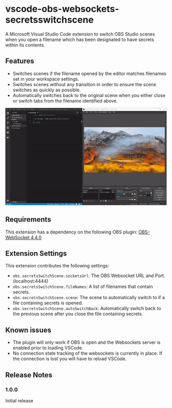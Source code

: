 # vscode-obs-websockets-secretsswitchscene
A Microsoft Visual Studio Code extension to switch OBS Studio scenes when you open a filename which has been designated to have secrets within its contents.

## Features

- Switches scenes if the filename opened by the editor matches filenames set in your workspace settings.
- Switches scenes without any transition in order to ensure the scene switches as quickly as possible.
- Automatically switches back to the original scene when you either close or switch tabs from the filename identified above.

![example](images/example.gif)

## Requirements

This extension has a dependency on the following OBS plugin: [OBS-WebSocket 4.4.0](
https://github.com/Palakis/obs-websocket)

## Extension Settings

This extension contributes the following settings:

* `obs.secretsSwitchScene.socketsUrl`: The OBS Websocket URL and Port. (localhost:4444)
* `obs.secretsSwitchScene.fileNames`: A list of filenames that contain secrets.
* `obs.secretsSwitchScene.scene`: The scene to automatically switch to if a file containing secrets is opened.
* `obs.secretsSwitchScene.autoSwitchBack`: Automatically switch back to the previous scene after you close the file containing secrets.

## Known issues

- The plugin will only work if OBS is open and the Websockets server is enabled prior to loading VSCode.
- No connection state tracking of the websockets is currently in place. If the connection is lost you will have to reload VSCode.

## Release Notes

### 1.0.0

Initial release
